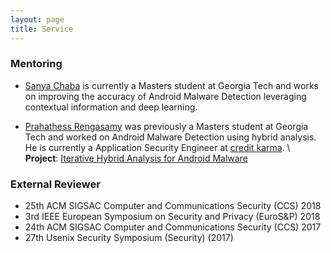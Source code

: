 ```yaml
---
layout: page
title: Service
---
```


### Mentoring 
* [Sanya Chaba][sanya-chaba] is currently a Masters student at Georgia Tech and works
on improving the accuracy of Android Malware Detection leveraging contextual information
and deep learning.

* [Prahathess Rengasamy][prahathess-rengasamy] was previously a Masters student at Georgia Tech
and worked on Android Malware Detection using hybrid analysis. He is currently a Application 
Security Engineer at [credit karma][credit-karma]. \\
__Project__: [Iterative Hybrid Analysis for Android Malware][hybrid]

### External Reviewer

* 25th ACM SIGSAC Computer and Communications Security (CCS) 2018
* 3rd IEEE European Symposium on Security and Privacy (EuroS&P) 2018
* 24th ACM SIGSAC Computer and Communications Security (CCS) 2017
* 27th Usenix Security Symposium (Security) (2017)

[sanya-chaba]: https://www.linkedin.com/in/sanyachaba-26071995/
[prahathess-rengasamy]: https://prahathess.com/
[credit-karma]: https://www.creditkarma.com/
[hybrid]: ../pdfs/hybrid.pdf
